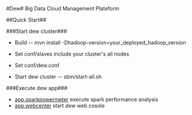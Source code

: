 #Dew#
Big Data Cloud Management Plateform

##Quick Start##

###Start dew cluster###
- Build
-- mvn install -Dhadoop-version=your_deployed_hadoop_version

- Set conf/slaves include your cluster's all nodes
- Set conf/dew.conf

- Start dew cluster
-- sbin/start-all.sh

###Execute dew app###
- [app.sparkpowermeter](/app.sparkpowermeter) execute spark performance analysis
- [app.webcenter](/app.webcenter) start dew web cosole

